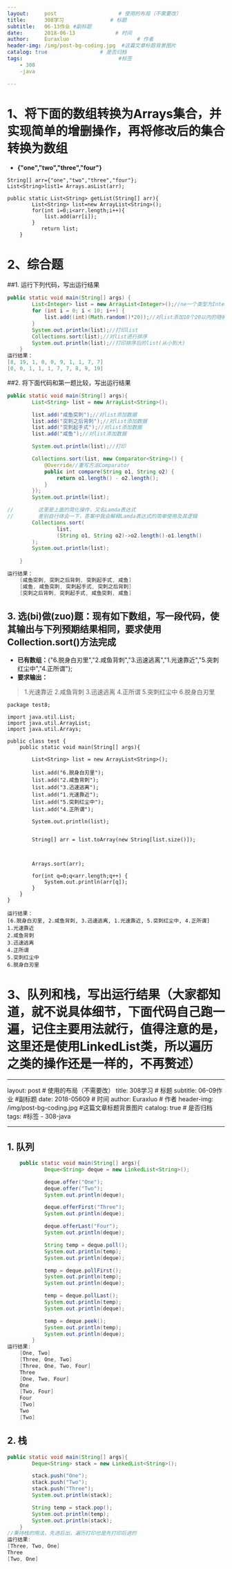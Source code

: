 ```yaml
---
layout:     post                    # 使用的布局（不需要改）
title:      308学习               # 标题 
subtitle:   06-13作业 #副标题
date:       2018-06-13             # 时间
author:     Euraxluo                      # 作者
header-img: /img/post-bg-coding.jpg  #这篇文章标题背景图片
catalog: true                 # 是否归档
tags:                               #标签
    - 308
    -java

---
```


# 1、将下面的数组转换为Arrays集合，并实现简单的增删操作，再将修改后的集合转换为数组
+ **{"one","two","three","four"}**  



```
String[] arr={"one","two","three","four"};
List<String>list1= Arrays.asList(arr);

public static List<String> getList(String[] arr){
        List<String> list=new ArrayList<String>();
        for(int i=0;i<arr.length;i++){
            list.add(arr[i]);
        }
           return list;
    }
```

# 2、综合题
##1. 运行下列代码，写出运行结果  
```java
public static void main(String[] args) {
        List<Integer> list = new ArrayList<Integer>();//ne一个类型为Integer的ArrayList集合list
        for (int i = 0; i < 10; i++) {
            list.add((int)(Math.random()*20));//对list添加10个20以内的随机数。
        }
        System.out.println(list);//打印list
        Collections.sort(list);//对list进行排序
        System.out.println(list);//打印排序后的list(从小到大)
    }
运行结果：
[8, 19, 1, 0, 0, 9, 1, 1, 7, 7]
[0, 0, 1, 1, 1, 7, 7, 8, 9, 19]
```
##2. 将下面代码和第一题比较，写出运行结果
```java
public static void main(String[] args){
        List<String> list = new ArrayList<String>();

        list.add("咸鱼突刺");//对list添加数据
        list.add("突刺之后背刺");//对list添加数据
        list.add("突刺起手式");//对list添加数据
        list.add("咸鱼");//对list添加数据

        System.out.println(list);//打印

        Collections.sort(list, new Comparator<String>() {
            @Override//重写方法Comparator
            public int compare(String o1, String o2) {
                return o1.length() - o2.length();
            }
        });
        System.out.println(list);

//        这里是上面的简化操作，又名Lamda表达式
//        差别自行体会一下，答案中我会解释Lamda表达式的简单使用及其逻辑
        Collections.sort(
                list,
                (String o1, String o2)->o2.length()-o1.length()
        );
        System.out.println(list);
        
    }

运行结果：
    [咸鱼突刺, 突刺之后背刺, 突刺起手式, 咸鱼]
    [咸鱼, 咸鱼突刺, 突刺起手式, 突刺之后背刺]
    [突刺之后背刺, 突刺起手式, 咸鱼突刺, 咸鱼]

```
## 3. 选(bi)做(zuo)题：现有如下数组，写一段代码，使其输出与下列预期结果相同，要求使用Collection.sort()方法完成
  + **已有数组：**{"6.脱身白刃里","2.咸鱼背刺","3.迅速逃离","1.光速靠近","5.突刺红尘中","4.正所谓"};
  + **要求输出：**
  > 1.光速靠近
  > 2.咸鱼背刺
  > 3.迅速逃离
  > 4.正所谓
  > 5.突刺红尘中
  > 6.脱身白刃里  

```
package test8;

import java.util.List;
import java.util.ArrayList;
import java.util.Arrays;

public class test {
	public static void main(String[] args){

	 	List<String> list = new ArrayList<String>();
	 	
		list.add("6.脱身白刃里");
		list.add("2.咸鱼背刺");
		list.add("3.迅速逃离");
		list.add("1.光速靠近");
		list.add("5.突刺红尘中");
		list.add("4.正所谓");
		
		System.out.println(list);
		
		
		String[] arr = list.toArray(new String[list.size()]);
		
	
		
		Arrays.sort(arr);

		for(int q=0;q<arr.length;q++) {
			System.out.println(arr[q]);
		}
	}
}

运行结果：
[6.脱身白刃里, 2.咸鱼背刺, 3.迅速逃离, 1.光速靠近, 5.突刺红尘中, 4.正所谓]
1.光速靠近
2.咸鱼背刺
3.迅速逃离
4.正所谓
5.突刺红尘中
6.脱身白刃里

```

# 3、队列和栈，写出运行结果（大家都知道，就不说具体细节，下面代码自己跑一遍，记住主要用法就行，值得注意的是，这里还是使用LinkedList类，所以遍历之类的操作还是一样的，不再赘述）

---
layout:     post                    # 使用的布局（不需要改）
title:      308学习               # 标题 
subtitle:   06-09作业 #副标题
date:       2018-05609             # 时间
author:     Euraxluo                      # 作者
header-img: /img/post-bg-coding.jpg  #这篇文章标题背景图片
catalog: true                 # 是否归档
tags:                               #标签
    - 308-java

---

## 1. **队列**  
```java
    public static void main(String[] args){
            Deque<String> deque = new LinkedList<String>();

            deque.offer("One");
            deque.offer("Two");
            System.out.println(deque);

            deque.offerFirst("Three");
            System.out.println(deque);

            deque.offerLast("Four");
            System.out.println(deque);

            String temp = deque.poll();
            System.out.println(temp);
            System.out.println(deque);

            temp = deque.pollFirst();
            System.out.println(temp);
            System.out.println(deque);

            temp = deque.pollLast();
            System.out.println(temp);
            System.out.println(deque);

            temp = deque.peek();
            System.out.println(temp);
            System.out.println(deque);
        }
运行结果:
    [One, Two]
    [Three, One, Two]
    [Three, One, Two, Four]
    Three
    [One, Two, Four]
    One
    [Two, Four]
    Four
    [Two]
    Two
    [Two]

```
## 2. **栈**  
```java
public static void main(String[] args){
        Deque<String> stack = new LinkedList<String>();

        stack.push("One");
        stack.push("Two");
        stack.push("Three");
        System.out.println(stack);

        String temp = stack.pop();
        System.out.println(temp);
        System.out.println(stack);
    }
//秉持栈的用法，先进后出，遍历打印也是先打印后进的
运行结果:
[Three, Two, One]
Three
[Two, One]
```